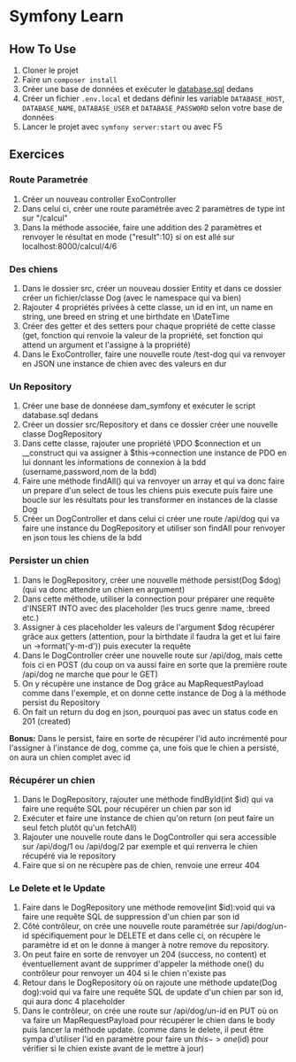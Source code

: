 # Symfony Learn

## How To Use
1. Cloner le projet
2. Faire un `composer install`
3. Créer une base de données et exécuter le [database.sql](database.sql) dedans
4. Créer un fichier `.env.local` et dedans définir les variable `DATABASE_HOST`, `DATABASE_NAME`, `DATABASE_USER` et `DATABASE_PASSWORD` selon votre base de données
5. Lancer le projet avec `symfony server:start` ou avec F5

## Exercices
### Route Parametrée
1. Créer un nouveau controller ExoController
2. Dans celui ci, créer une route paramétrée avec 2 paramètres de type int sur "/calcul"
3. Dans la méthode associée, faire une addition des 2 paramètres et renvoyer le résultat en mode {"result":10}  si on est allé sur localhost:8000/calcul/4/6

### Des chiens
1. Dans le dossier src, créer un nouveau dossier Entity et dans ce dossier créer un fichier/classe Dog (avec le namespace qui va bien)
2. Rajouter 4 propriétés privées à cette classe, un id en int, un name en string, une breed en string et une birthdate en \DateTime
3. Créer des getter et des setters pour chaque propriété de cette classe (get, fonction qui renvoie la valeur de la propriété, set fonction qui attend un argument et l'assigne à la propriété)
4. Dans le ExoController, faire une nouvelle route /test-dog qui va renvoyer en JSON une instance de chien avec des valeurs en dur

### Un Repository
1. Créer une base de donnéese dam_symfony et exécuter le script database.sql dedans
2. Créer un dossier src/Repository et dans ce dossier créer une nouvelle classe DogRepository
3. Dans cette classe, rajouter une propriété \PDO $connection et un __construct qui va assigner à $this->connection une instance de PDO en lui donnant les informations de connexion à la bdd (username,password,nom de la bdd)
4. Faire une méthode findAll() qui va renvoyer un array et qui va donc faire un prepare d'un select de tous les chiens puis execute puis faire une boucle sur les résultats pour les transformer en instances de la classe Dog
5. Créer un DogController et dans celui ci créer une route /api/dog qui va faire une instance du DogRepository et utiliser son findAll pour renvoyer en json tous les chiens de la bdd

### Persister un chien
1. Dans le DogRepository, créer une nouvelle méthode persist(Dog $dog) (qui va donc attendre un chien en argument)
2. Dans cette méthode, utiliser la connection pour préparer une requête d'INSERT INTO avec des placeholder (les trucs genre :name, :breed etc.)
3. Assigner à ces placeholder les valeurs de l'argument $dog récupérer grâce aux getters (attention, pour la birthdate il faudra la get et lui faire un ->format('y-m-d')) puis executer la requête
4. Dans le DogController créer une nouvelle route sur /api/dog, mais cette fois ci en POST (du coup on va aussi faire en sorte que la première route /api/dog ne marche que pour le GET)
5. On y récupère une instance de Dog grâce au MapRequestPayload comme dans l'exemple, et on donne cette instance de Dog à la méthode persist du Repository
6. On fait un return du dog en json, pourquoi pas avec un status code en 201 (created)

**Bonus:** Dans le persist, faire en sorte de récupérer l'id auto incrémenté pour l'assigner à l'instance de dog, comme ça, une fois que le chien a persisté, on aura un chien complet avec id


### Récupérer un chien
1. Dans le DogRepository, rajouter une méthode findById(int $id) qui va faire une requête SQL pour récupérer un chien par son id
2. Exécuter et faire une instance de chien qu'on return (on peut faire un seul fetch plutôt qu'un fetchAll)
3. Rajouter une nouvelle route dans le DogController qui sera accessible sur /api/dog/1 ou /api/dog/2 par exemple et qui renverra le chien récupéré via le repository
4. Faire que si on ne récupère pas de chien, renvoie une erreur 404

### Le Delete et le Update
1. Faire dans le DogRepository une méthode remove(int $id):void qui va faire une requête SQL de suppression d'un chien par son id
2. Côté contrôleur, on crée une nouvelle route paramétrée sur /api/dog/un-id spécifiquement pour le DELETE et dans celle ci, on récupère le paramètre id et on le donne à manger à notre remove du repository.
3. On peut faire en sorte de renvoyer un 204 (success, no content) et éventuellement avant de supprimer d'appeler la méthode one() du contrôleur pour renvoyer un 404 si le chien n'existe pas
4. Retour dans le DogRepository où on rajoute une méthode update(Dog dog):void qui va faire une requête SQL de update d'un chien par son id, qui aura donc 4 placeholder
5. Dans le contrôleur, on crée une route sur /api/dog/un-id en PUT où on va faire un MapRequestPayload pour récupérer le chien dans le body puis lancer la méthode update. (comme dans le delete, il peut être sympa d'utiliser l'id en paramètre pour faire un $this->one($id) pour vérifier si le chien existe avant de le mettre à jour)